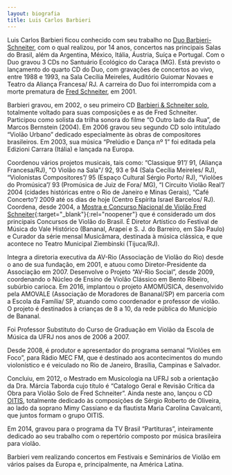 ```yaml
---
layout: biografia
title: Luis Carlos Barbieri
---
```


Luis Carlos Barbieri ficou conhecido com seu trabalho no [Duo Barbieri-Schneiter](/duo-barbieri-schneiter), com o qual realizou, por 14 anos, concertos nas principais Salas do Brasil, além da Argentina, México, Itália, Áustria, Suíça e Portugal. Com o
Duo gravou 3 CDs no Santuário Ecológico do Caraça (MG). Está previsto o lançamento do quarto CD do Duo, com gravações de
concertos ao vivo, entre 1988 e 1993, na Sala Cecília Meireles, Auditório Guiomar Novaes e Teatro da Aliança Francesa/
RJ. A carreira do Duo foi interrompida com a morte prematura de <a href="{{ site.url }}fred-schneiter/">Fred Schneiter</a>, em 2001.

Barbieri gravou, em 2002, o seu primeiro CD [Barbieri &amp; Schneiter solo](/barbieri-schneiter-solo), totalmente
voltado para suas composições e as de Fred Schneiter. Participou como solista da trilha sonora do filme “O Outro lado da
Rua”, de Marcos Bernstein (2004). Em 2006 gravou seu segundo CD solo intitulado “Violão Urbano” dedicado especialmente
às obras de compositores brasileiros. Em 2003, sua música “Prelúdio e Dança nº 1” foi editada pela Edizioni Carrara (Itália) e lançada na Europa.

Coordenou vários projetos musicais, tais como: “Classique 91”/ 91, (Aliança Francesa/RJ), "O Violão na Sala"/ 92, 93 e
94 (Sala Cecília Meireles/ RJ), “Violonistas Compositores”/ 95 (Espaço Cultural Sérgio Porto/ RJ), “Violões do
Promúsica”/ 93 (Promúsica de Juiz de Fora/ MG), “I Circuito Violão Real”/ 2004 (cidades históricas entre o Rio de
Janeiro e Minas Gerais), “Café Concerto”/ 2009 até os dias de hoje (Centro Espírita Israel Barcelos/ RJ). Coordena,
desde 2004, a [Mostra e Concurso Nacional de Violão Fred Schneiter](http://www.mostrafred.com){:target="_blank"}{:rel="noopener"} que é considerado um dos principais Concursos de Violão do Brasil. É Diretor Artístico do
Festival de Música do Vale Histórico (Bananal, Arapeí e S. J. do Barreiro, em São Paulo) e Curador da série mensal
Musicâmara, destinada à música clássica, e que acontece no Teatro Municipal Ziembinski (Tijuca/RJ).

Integra a diretoria executiva da AV-Rio (Associação de Violão do Rio) desde o ano de sua fundação, em 2001, e atuou como
Diretor-Presidente da Associação em 2007. Desenvolve o Projeto “AV-Rio Social”, desde 2009, coordenando o Núcleo de
Ensino de Violão Clássico em Bento Ribeiro, subúrbio carioca. Em 2016, implantou o projeto AMOMÚSICA, desenvolvido pela
AMOVALE (Associação de Moradores de Bananal/SP) em parceria com a Escola da Família/ SP, atuando como coordenador e
professor de violão. O projeto é destinados à crianças de 8 a 10, da rede pública do Município de Bananal.

Foi Professor Substituto do Curso de Graduação em Violão da Escola de Música da UFRJ nos anos de 2006 a 2007.

Desde 2008, é produtor e apresentador do programa semanal “Violões em Foco”, para Rádio MEC FM, que é destinado aos
acontecimentos do mundo violonístico e é veiculado no Rio de Janeiro, Brasília, Campinas e Salvador.

Concluiu, em 2012, o Mestrado em Musicologia na UFRJ sob a orientação da Dra. Márcia Taborda cujo título é “Catalogo
Geral e Revisão Crítica da Obra para Violão Solo de Fred Schneiter”. Ainda neste ano, lançou o CD [OITIS](/oitis), totalmente dedicado às composições de Sérgio Roberto de Oliveira, ao lado da soprano Mimy Cassiano e da flautista Maria Carolina Cavalcanti, que juntos formam o grupo OITIS.

Em 2014, gravou para o programa da TV Brasil “Partituras”, inteiramente dedicado ao seu trabalho com o repertório
composto por música brasileira para violão.

Barbieri vem realizando concertos em Festivais e Seminários de Violão em vários países da Europa e, principalmente, na
América Latina.
